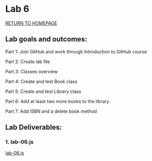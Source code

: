 # Lab 6

[RETURN TO HOMEPAGE](https://sierrabakerr.github.io/)

## Lab goals and outcomes:

Part 1: Join GitHub and work through Introduction to GitHub course

Part 2: Create lab file

Part 3: Classes overview

Part 4: Create and test Book class

Part 5: Create and test Library class

Part 6: Add at least two more books to the library

Part 7: Add ISBN and a delete book method



## Lab Deliverables:

### 1. lab-06.js
[lab-06.js](lab-06.js)


